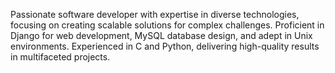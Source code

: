 Passionate software developer with expertise in diverse technologies, focusing on creating scalable solutions for complex challenges. Proficient in Django for web development, MySQL database design, and adept in Unix environments. Experienced in C and Python, delivering high-quality results in multifaceted projects. 
